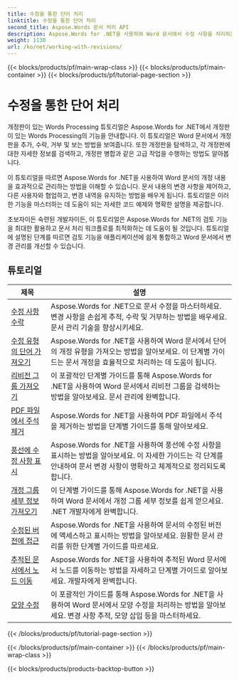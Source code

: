 ```yaml
---
title: 수정을 통한 단어 처리
linktitle: 수정을 통한 단어 처리
second_title: Aspose.Words 문서 처리 API
description: Aspose.Words for .NET을 사용하여 Word 문서에서 수정 사항을 처리하는 방법을 알아보세요. 수정 사항을 관리하고 보기 위한 샘플 코드가 포함된 단계별 자습서.
weight: 1130
url: /ko/net/working-with-revisions/
---
```


{{< blocks/products/pf/main-wrap-class >}}
{{< blocks/products/pf/main-container >}}
{{< blocks/products/pf/tutorial-page-section >}}

# 수정을 통한 단어 처리

개정판이 있는 Words Processing 튜토리얼은 Aspose.Words for .NET에서 개정판이 있는 Words Processing의 기능을 안내합니다. 이 튜토리얼은 Word 문서에서 개정판을 추가, 수락, 거부 및 보는 방법을 보여줍니다. 또한 개정판을 탐색하고, 각 개정판에 대한 자세한 정보를 검색하고, 개정판 병합과 같은 고급 작업을 수행하는 방법도 알아봅니다.

이 튜토리얼을 따르면 Aspose.Words for .NET을 사용하여 Word 문서의 개정 내용을 효과적으로 관리하는 방법을 이해할 수 있습니다. 문서 내용의 변경 사항을 제어하고, 다른 사용자와 협업하고, 변경 내역을 유지하는 방법을 배우게 됩니다. 튜토리얼은 이러한 기능을 마스터하는 데 도움이 되는 자세한 코드 예제와 명확한 설명을 제공합니다.

초보자이든 숙련된 개발자이든, 이 튜토리얼은 Aspose.Words for .NET의 검토 기능을 최대한 활용하고 문서 처리 워크플로를 최적화하는 데 도움이 될 것입니다. 튜토리얼에 설명된 단계를 따르면 검토 기능을 애플리케이션에 쉽게 통합하고 Word 문서에서 변경 관리를 개선할 수 있습니다.

 ## 튜토리얼
| 제목 | 설명 |
| --- | --- |
| [수정 사항 수락](./accept-revisions/) | Aspose.Words for .NET으로 문서 수정을 마스터하세요. 변경 사항을 손쉽게 추적, 수락 및 거부하는 방법을 배우세요. 문서 관리 기술을 향상시키세요. |
| [수정 유형의 단어 가져오기](./get-revision-types/) |Aspose.Words for .NET을 사용하여 Word 문서에서 단어의 개정 유형을 가져오는 방법을 알아보세요. 이 단계별 가이드는 문서 개정을 효율적으로 처리하는 데 도움이 됩니다. |
| [리비전 그룹 가져오기](./get-revision-groups/) | 이 포괄적인 단계별 가이드를 통해 Aspose.Words for .NET을 사용하여 Word 문서에서 리비전 그룹을 검색하는 방법을 알아보세요. 문서 관리에 완벽합니다. |
| [PDF 파일에서 주석 제거](./remove-comments-in-pdf/) | Aspose.Words for .NET을 사용하여 PDF 파일에서 주석을 제거하는 방법을 단계별 가이드를 통해 알아보세요. |
| [풍선에 수정 사항 표시](./show-revisions-in-balloons/) | Aspose.Words for .NET을 사용하여 풍선에 수정 사항을 표시하는 방법을 알아보세요. 이 자세한 가이드는 각 단계를 안내하여 문서 변경 사항이 명확하고 체계적으로 정리되도록 합니다. |
| [개정 그룹 세부 정보 가져오기](./get-revision-group-details/) | 이 단계별 가이드를 통해 Aspose.Words for .NET을 사용하여 Word 문서에서 개정 그룹 세부 정보를 쉽게 얻으세요. .NET 개발자에게 완벽합니다. |
| [수정된 버전에 접근](./access-revised-version/) | Aspose.Words for .NET을 사용하여 문서의 수정된 버전에 액세스하고 표시하는 방법을 알아보세요. 원활한 문서 관리를 위한 단계별 가이드를 따르세요. |
| [추적된 문서에서 노드 이동](./move-node-in-tracked-document/) | Aspose.Words for .NET을 사용하여 추적된 Word 문서에서 노드를 이동하는 방법을 자세하고 단계별 가이드로 알아보세요. 개발자에게 완벽합니다. |
| [모양 수정](./shape-revision/) | 이 포괄적인 가이드를 통해 Aspose.Words for .NET을 사용하여 Word 문서에서 모양 수정을 처리하는 방법을 알아보세요. 변경 사항 추적, 모양 삽입 등을 마스터하세요. |
{{< /blocks/products/pf/tutorial-page-section >}}

{{< /blocks/products/pf/main-container >}}
{{< /blocks/products/pf/main-wrap-class >}}

{{< blocks/products/products-backtop-button >}}
